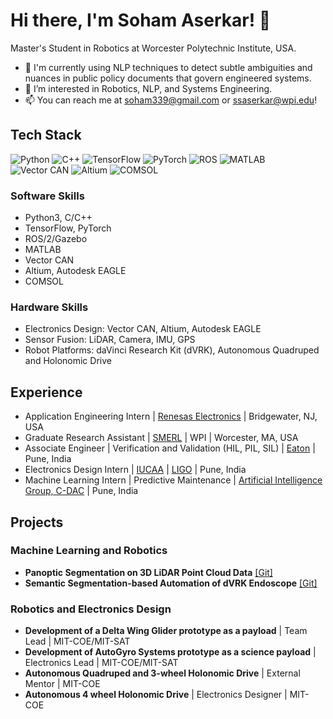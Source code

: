 # Hi there, I'm Soham Aserkar! 👋
Master's Student in Robotics at Worcester Polytechnic Institute, USA.

- 🌱 I'm currently using NLP techniques to detect subtle ambiguities and nuances in public policy documents that govern engineered systems.
- 👀 I’m interested in Robotics, NLP, and Systems Engineering.
- 📫 You can reach me at soham339@gmail.com or ssaserkar@wpi.edu!

## Tech Stack

![Python](https://img.shields.io/badge/-Python-3776AB?logo=python&logoColor=white) ![C++](https://img.shields.io/badge/-C++-00599C?logo=c%2B%2B&logoColor=white) ![TensorFlow](https://img.shields.io/badge/-TensorFlow-FF6F00?logo=tensorflow&logoColor=white) ![PyTorch](https://img.shields.io/badge/-PyTorch-EE4C2C?logo=pytorch&logoColor=white) ![ROS](https://img.shields.io/badge/-ROS-22314E?logo=ros&logoColor=white) ![MATLAB](https://img.shields.io/badge/-MATLAB-0076A8?logo=mathworks&logoColor=white) ![Vector CAN](https://img.shields.io/badge/-Vector%20CAN-007ACC?logo=vector&logoColor=white) ![Altium](https://img.shields.io/badge/-Altium-FF5733?logo=altium-designer&logoColor=white) ![COMSOL](https://img.shields.io/badge/-COMSOL-ED1C24?logo=comsol&logoColor=white)

### Software Skills
- Python3, C/C++
- TensorFlow, PyTorch
- ROS/2/Gazebo
- MATLAB
- Vector CAN
- Altium, Autodesk EAGLE
- COMSOL

### Hardware Skills
- Electronics Design: Vector CAN, Altium, Autodesk EAGLE
- Sensor Fusion: LiDAR, Camera, IMU, GPS
- Robot Platforms: daVinci Research Kit (dVRK), Autonomous Quadruped and Holonomic Drive

## Experience
- Application Engineering Intern | [Renesas Electronics](https://www.renesas.com/us/en/products/power-power-management/computing-power-vrmimvp/smart-power-stages-digital-multiphase-dcdc-controllers) | Bridgewater, NJ, USA
- Graduate Research Assistant | [SMERL](https://wp.wpi.edu/smerl/) | WPI | Worcester, MA, USA
- Associate Engineer | Verification and Validation (HIL, PIL, SIL) | [Eaton](http://www.eaton.in/in/en-us/company/about-us/eaton-in-india.html) | Pune, India
- Electronics Design Intern | [IUCAA](https://www.iucaa.in/en/) | [LIGO](https://www.ligo.org/) | Pune, India
- Machine Learning Intern | Predictive Maintenance | [Artificial Intelligence Group, C-DAC](https://cdac.in/index.aspx?id=about) | Pune, India

## Projects

### Machine Learning and Robotics
- **Panoptic Segmentation on 3D LiDAR Point Cloud Data** [[Git]](https://github.com/ssaserkar/Panoptic_Segmentation_RangeNet_MaskRCNN)
- **Semantic Segmentation-based Automation of dVRK Endoscope** [[Git]](https://github.com/ssaserkar/Endoscope_Automation_Semantic_Segmentation)
### Robotics and Electronics Design
- **Development of a Delta Wing Glider prototype as a payload** | Team Lead | MIT-COE/MIT-SAT
- **Development of AutoGyro Systems prototype as a science payload** | Electronics Lead | MIT-COE/MIT-SAT 
- **Autonomous Quadruped and 3-wheel Holonomic Drive** | External Mentor | MIT-COE
- **Autonomous 4 wheel Holonomic Drive** | Electronics Designer | MIT-COE
